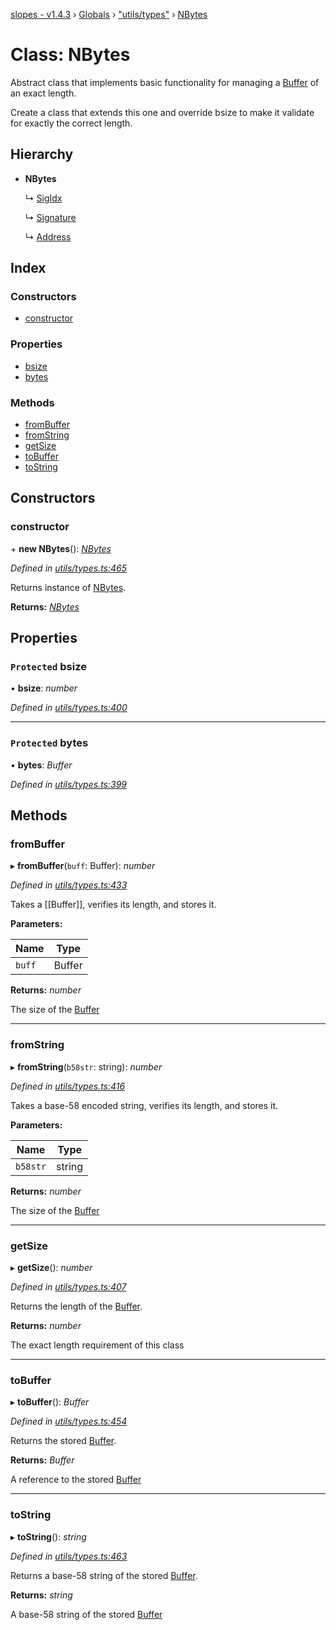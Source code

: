 [slopes - v1.4.3](../README.md) › [Globals](../globals.md) › ["utils/types"](../modules/_utils_types_.md) › [NBytes](_utils_types_.nbytes.md)

# Class: NBytes

Abstract class that implements basic functionality for managing a [Buffer](https://github.com/feross/buffer) of an exact length.

Create a class that extends this one and override bsize to make it validate for exactly the correct length.

## Hierarchy

* **NBytes**

  ↳ [SigIdx](_apis_avm_types_.sigidx.md)

  ↳ [Signature](_apis_avm_types_.signature.md)

  ↳ [Address](_apis_avm_types_.address.md)

## Index

### Constructors

* [constructor](_utils_types_.nbytes.md#constructor)

### Properties

* [bsize](_utils_types_.nbytes.md#protected-bsize)
* [bytes](_utils_types_.nbytes.md#protected-bytes)

### Methods

* [fromBuffer](_utils_types_.nbytes.md#frombuffer)
* [fromString](_utils_types_.nbytes.md#fromstring)
* [getSize](_utils_types_.nbytes.md#getsize)
* [toBuffer](_utils_types_.nbytes.md#tobuffer)
* [toString](_utils_types_.nbytes.md#tostring)

## Constructors

###  constructor

\+ **new NBytes**(): *[NBytes](_utils_types_.nbytes.md)*

*Defined in [utils/types.ts:465](https://github.com/ava-labs/slopes/blob/709e172/src/utils/types.ts#L465)*

Returns instance of [NBytes](_utils_types_.nbytes.md).

**Returns:** *[NBytes](_utils_types_.nbytes.md)*

## Properties

### `Protected` bsize

• **bsize**: *number*

*Defined in [utils/types.ts:400](https://github.com/ava-labs/slopes/blob/709e172/src/utils/types.ts#L400)*

___

### `Protected` bytes

• **bytes**: *Buffer*

*Defined in [utils/types.ts:399](https://github.com/ava-labs/slopes/blob/709e172/src/utils/types.ts#L399)*

## Methods

###  fromBuffer

▸ **fromBuffer**(`buff`: Buffer): *number*

*Defined in [utils/types.ts:433](https://github.com/ava-labs/slopes/blob/709e172/src/utils/types.ts#L433)*

Takes a [[Buffer]], verifies its length, and stores it.

**Parameters:**

Name | Type |
------ | ------ |
`buff` | Buffer |

**Returns:** *number*

The size of the [Buffer](https://github.com/feross/buffer)

___

###  fromString

▸ **fromString**(`b58str`: string): *number*

*Defined in [utils/types.ts:416](https://github.com/ava-labs/slopes/blob/709e172/src/utils/types.ts#L416)*

Takes a base-58 encoded string, verifies its length, and stores it.

**Parameters:**

Name | Type |
------ | ------ |
`b58str` | string |

**Returns:** *number*

The size of the [Buffer](https://github.com/feross/buffer)

___

###  getSize

▸ **getSize**(): *number*

*Defined in [utils/types.ts:407](https://github.com/ava-labs/slopes/blob/709e172/src/utils/types.ts#L407)*

Returns the length of the [Buffer](https://github.com/feross/buffer).

**Returns:** *number*

The exact length requirement of this class

___

###  toBuffer

▸ **toBuffer**(): *Buffer*

*Defined in [utils/types.ts:454](https://github.com/ava-labs/slopes/blob/709e172/src/utils/types.ts#L454)*

Returns the stored [Buffer](https://github.com/feross/buffer).

**Returns:** *Buffer*

A reference to the stored [Buffer](https://github.com/feross/buffer)

___

###  toString

▸ **toString**(): *string*

*Defined in [utils/types.ts:463](https://github.com/ava-labs/slopes/blob/709e172/src/utils/types.ts#L463)*

Returns a base-58 string of the stored [Buffer](https://github.com/feross/buffer).

**Returns:** *string*

A base-58 string of the stored [Buffer](https://github.com/feross/buffer)
